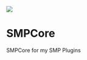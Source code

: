 [![](https://jitpack.io/v/IkeVoodoo/smpcore.svg)](https://jitpack.io/#IkeVoodoo/smpcore)

# SMPCore
 SMPCore for my SMP Plugins